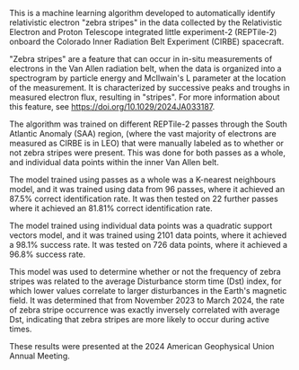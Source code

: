 This is a machine learning algorithm developed to automatically identify relativistic electron "zebra stripes" in the data collected by the Relativistic Electron and Proton Telescope integrated little experiment-2 (REPTile-2) onboard the Colorado Inner Radiation Belt Experiment (CIRBE) spacecraft.

"Zebra stripes" are a feature that can occur in in-situ measurements of electrons in the Van Allen radiation belt, when the data is organized into a spectrogram by particle energy and McIlwain's L parameter at the location of the measurement. It is characterized by successive peaks and troughs in measured electron flux, resulting in "stripes". For more information about this feature, see https://doi.org/10.1029/2024JA033187.

The algorithm was trained on different REPTile-2 passes through the South Atlantic Anomaly (SAA) region, (where the vast majority of electrons are measured as CIRBE is in LEO) that were manually labeled as to whether or not zebra stripes were present. This was done for both passes as a whole, and individual data points within the inner Van Allen belt.

The model trained using passes as a whole was a K-nearest neighbours model, and it was trained using data from 96 passes, where it achieved an 87.5% correct identification rate. It was then tested on 22 further passes where it achieved an 81.81% correct identification rate.

The model trained using individual data points was a quadratic support vectors model, and it was trained using 2101 data points, where it achieved a 98.1% success rate. It was tested on 726 data points, where it achieved a 96.8% success rate.

This model was used to determine whether or not the frequency of zebra stripes was related to the average Disturbance storm time (Dst) index, for which lower values correlate to larger disturbances in the Earth's magnetic field. It was determined that from November 2023 to March 2024, the rate of zebra stripe occurrence was exactly inversely correlated with average Dst, indicating that zebra stripes are more likely to occur during active times.

These results were presented at the 2024 American Geophysical Union Annual Meeting.
